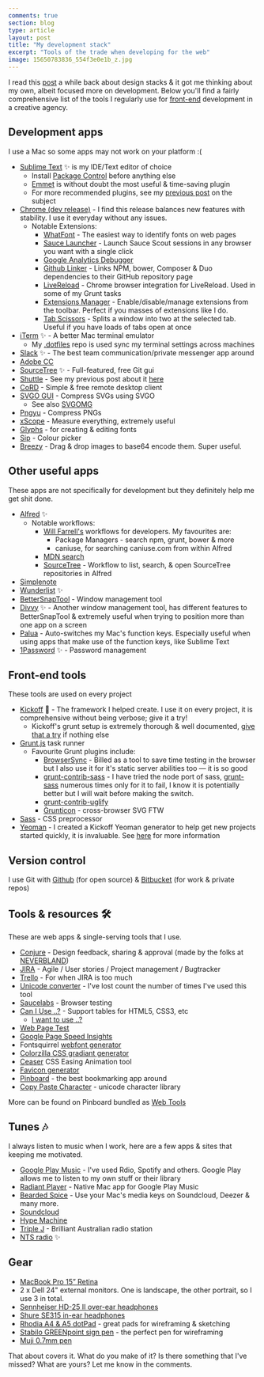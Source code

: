 ```yaml
---
comments: true
section: blog
type: article
layout: post
title: "My development stack"
excerpt: "Tools of the trade when developing for the web"
image: 15650783836_554f3e0e1b_z.jpg
---
```

I read this [post](https://medium.com/@quasado/do-better-than-sketch-photoshop-or-any-other-design-tool-b8db106815a1) a while back about design stacks & it got me thinking about my own, albeit focused more on development. Below you'll find a fairly comprehensive list of the tools I regularly use for [front-end](https://news.layervault.com/click/stories/42206) development in a creative agency.

## Development apps
I use a Mac so some apps may not work on your platform :(

* [Sublime Text](http://sublimetext.com) ✨ is my IDE/Text editor of choice
	- Install [Package Control](http://packagecontrol.io) before anything else
	- [Emmet](http://emmet.io) is without doubt the most useful & time-saving plugin
	- For more recommended plugins, see my [previous post](/2014/07/sublime-text-for-front-end-development) on the subject
* [Chrome (dev release)](http://www.chromium.org/getting-involved/dev-channel) - I find this release balances new features with stability. I use it everyday without any issues.
	- Notable Extensions:
		+ [WhatFont](http://www.chromium.org/getting-involved/dev-channel) - The easiest way to identify fonts on web pages
		+ [Sauce Launcher](https://chrome.google.com/webstore/detail/sauce-launcher/mmcebionhdleomnkegjcoadpghnmcebl) - Launch Sauce Scout sessions in any browser you want with a single click
		+ [Google Analytics Debugger](https://chrome.google.com/webstore/detail/google-analytics-debugger/jnkmfdileelhofjcijamephohjechhna)
		+ [Github Linker](https://chrome.google.com/webstore/detail/github-linker/jlmafbaeoofdegohdhinkhilhclaklkp) - Links NPM, bower, Composer & Duo dependencies to their GitHub repository page
		+ [LiveReload](https://chrome.google.com/webstore/detail/livereload/jnihajbhpnppcggbcgedagnkighmdlei) - Chrome browser integration for LiveReload. Used in some of my Grunt tasks
		+ [Extensions Manager](https://chrome.google.com/webstore/detail/extensions-manager-aka-sw/lpleipinonnoibneeejgjnoeekmbopbc) - Enable/disable/manage extensions from the toolbar. Perfect if you masses of extensions like I do.
		+ [Tab Scissors](https://chrome.google.com/webstore/detail/tab-scissors/cdochbecpfdpjobpgnacnbepkgcfhoek) - Splits a window into two at the selected tab. Useful if you have loads of tabs open at once
* [iTerm](http://iterm2.com) ✨ - A better Mac terminal emulator
	- My [.dotfiles](https://github.com/mrmartineau/dotfiles) repo is used sync my terminal settings across machines
* [Slack](http://slack.com) ✨ - The best team communication/private messenger app around
* [Adobe CC](http://www.adobe.com/uk/creativecloud.html)
* [SourceTree](http://www.sourcetreeapp.com) ✨ - Full-featured, free Git gui
* [Shuttle](http://fitztrev.github.io/shuttle) - See my previous post about it [here](/2015/01/shuttle-for-mac)
* [CoRD](http://cord.sourceforge.net) - Simple & free remote desktop client
* [SVGO GUI](https://github.com/svg/svgo-gui) - Compress SVGs using SVGO
	- See also [SVGOMG](https://jakearchibald.github.io/svgomg/)
* [Pngyu](https://nukesaq88.github.io/Pngyu/) - Compress PNGs
* [xScope](http://xscopeapp.com) - Measure everything, extremely useful
* [Glyphs](http://www.glyphsapp.com) - for creating & editing fonts
* [Sip](http://theolabrothers.com/) - Colour picker
* [Breezy](https://itunes.apple.com/gb/app/breezy/id627880733?mt=12) - Drag & drop images to base64 encode them. Super useful.

## Other useful apps
These apps are not specifically for development but they definitely help me get shit done.

* [Alfred](http://alfredapp.com) ✨
	- Notable workflows:
		+ [Will Farrell's](https://github.com/willfarrell/alfred-workflows) workflows for developers. My favourites are:
			* Package Managers - search npm, grunt, bower & more
			* caniuse, for searching caniuse.com from within Alfred
		+ [MDN search](http://www.alfredforum.com/topic/1989-mdn-search-mozilla-developer-network)
		+ [SourceTree](https://github.com/zhaocai/alfred2-sourcetree-workflow) - Workflow to list, search, & open SourceTree repositories in Alfred
* [Simplenote](http://simplenote.com)
* [Wunderlist](http://wunderlist.com) ✨
* [BetterSnapTool](https://itunes.apple.com/gb/app/bettersnaptool/id417375580?mt=12) - Window management tool
* [Divvy](http://mizage.com/divvy) ✨ - Another window management tool, has different features to BetterSnapTool & extremely useful when trying to position more than one app on a screen
* [Palua](http://www.molowa.com/mac-os-x/palua/palua-3-0/) - Auto-switches my Mac's function keys. Especially useful when using apps that make use of the function keys, like Sublime Text
* [1Password](https://agilebits.com/onepassword) ✨ - Password management

## Front-end tools
These tools are used on every project

* [Kickoff](http://tmwagency.github.io/kickoff) 💯 - The framework I helped create. I use it on every project, it is comprehensive without being verbose; give it a try!
	- Kickoff's grunt setup is extremely thorough & well documented, [give that a try](https://github.com/tmwagency/kickoff/blob/master/Gruntfile.js) if nothing else
* [Grunt.js](http://gruntjs.com) task runner
	- Favourite Grunt plugins include:
		+ [BrowserSync](http://www.browsersync.io) - Billed as a tool to save time testing in the browser but I also use it for it's static server abilities too — it is so good
		+ [grunt-contrib-sass](https://github.com/grunt/grunt-contrib-sass) - I have tried the node port of sass, [grunt-sass](https://github.com/sindresorhus/grunt-sass) numerous times only for it to fail, I know it is potentially better but I will wait before making the switch.
		+ [grunt-contrib-uglify](https://github.com/grunt/grunt-contrib-uglify)
		+ [Grunticon](https://github.com/filamentgroup/grunticon) - cross-browser SVG FTW
* [Sass](http://sass-lang.com) - CSS preprocessor
* [Yeoman](http://yeoman.io) - I created a Kickoff Yeoman generator to help get new projects started quickly, it is invaluable. See [here](http://tmwagency.github.io/kickoff/learn/yeoman.html) for more information

## Version control
I use Git with [Github](https://github.com/mrmartineau) (for open source) & [Bitbucket](https://bitbucket.org/MrMartineau/) (for work & private repos)

## Tools & resources 🛠
These are web apps & single-serving tools that I use.

* [Conjure](http://conjure.io) - Design feedback, sharing & approval (made by the folks at [NEVERBLAND](http://neverbland.com))
* [JIRA](http://jira.com) - Agile / User stories / Project management / Bugtracker
* [Trello](https://trello.com/mrmartineau/recommend) - For when JIRA is too much
* [Unicode converter](http://rishida.net/tools/conversion) - I've lost count the number of times I've used this tool
* [Saucelabs](https://saucelabs.com) - Browser testing
* [Can I Use ..?](http://caniuse.com) - Support tables for HTML5, CSS3, etc
	- [I want to use ..?](http://www.iwanttouse.com)
* [Web Page Test](http://www.webpagetest.org)
* [Google Page Speed Insights](https://developers.google.com/speed/pagespeed/insights)
* Fontsquirrel [webfont generator](http://www.fontsquirrel.com/tools/webfont-generator)
* [Colorzilla CSS gradiant generator](http://www.colorzilla.com/gradient-editor)
* [Ceaser](http://matthewlein.com/ceaser) CSS Easing Animation tool
* [Favicon generator](http://realfavicongenerator.net)
* [Pinboard](http://pinboard.in/u:MrMartineau) - the best bookmarking app around
* [Copy Paste Character](http://copypastecharacter.com/) - unicode character library

More can be found on Pinboard bundled as [Web Tools](bundle:Web%2BTools)

## Tunes 🎶
I always listen to music when I work, here are a few apps & sites that keeping me motivated.

* [Google Play Music](https://music.google.com/) - I've used Rdio, Spotify and others. Google Play allows me to listen to my own stuff or their library
* [Radiant Player](http://www.sajidanwar.me/radiant-player-mac) - Native Mac app for Google Play Music
* [Bearded Spice](http://beardedspice.com) - Use your Mac's media keys on Soundcloud, Deezer & many more.
* [Soundcloud](http://soundcloud.com/mrmartineau)
* [Hype Machine](http://hypem.com/mrmartineau)
* [Triple J](http://www.abc.net.au/triplej/media/listen.htm) - Brilliant Australian radio station
* [NTS radio](http://nts.live) ✨

## Gear
* [MacBook Pro 15” Retina](http://store.apple.com/uk/buy-mac/macbook-pro)
* 2 x Dell 24" external monitors. One is landscape, the other portrait, so I use 3 in total.
* [Sennheiser HD-25 II over-ear headphones](http://en-uk.sennheiser.com/dj-headphones-noise-reduction-hifi-stereo-hd-25-1-ii)
* [Shure SE315 in-ear headphones](http://www.shure.co.uk/products/earphones/se315)
* [Rhodia A4 & A5 dotPad](http://www.cultpens.com/c/q/brands/rhodia/rhodia-dotpad-notepads) - great pads for wireframing & sketching
* [Stabilo GREENpoint sign pen](http://www.cultpens.com/i/q/SB18886/stabilo-greenpoint-sign-pen) - the perfect pen for wireframing
* [Muji 0.7mm pen](http://www.muji.eu/pages/online.asp?Sec=13&Sub=52&PID=5163)

That about covers it. What do you make of it? Is there something that I've missed? What are yours? Let me know in the comments.
